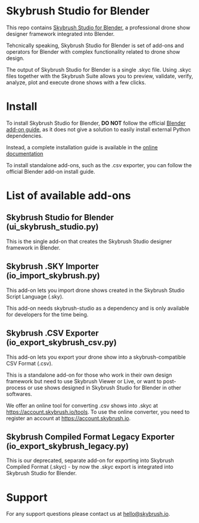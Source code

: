 # Skybrush Studio for Blender

This repo contains [Skybrush Studio for Blender](https://skybrush.io), a professional drone show designer framework integrated into Blender.

Tehcnically speaking, Skybrush Studio for Blender is set of add-ons and operators for Blender with complex functionality related to drone show design.

The output of Skybrush Studio for Blender is a single .skyc file. Using .skyc files together with the Skybrush Suite allows you to preview, validate, verify, analyze, plot and execute drone shows with a few clicks.

# Install

To install Skybrush Studio for Blender, **DO NOT** follow the official
[Blender add-on guide](https://docs.blender.org/manual/en/latest/editors/preferences/addons.html),
as it does not give a solution to easily install external Python dependencies.

Instead, a complete installation guide is available in the [online documentation](https://doc.collmot.com/public/skybrush-plugin-blender/latest/install.html)

To install standalone add-ons, such as the .csv exporter, you can follow the official Blender add-on install guide.

# List of available add-ons

## Skybrush Studio for Blender (ui_skybrush_studio.py)

This is the single add-on that creates the Skybrush Studio designer framework in Blender.

## Skybrush .SKY Importer (io_import_skybrush.py)

This add-on lets you import drone shows created in the Skybrush Studio Script Language (.sky).

This add-on needs skybrush-studio as a dependency and is only available for developers for the time being.

## Skybrush .CSV Exporter (io_export_skybrush_csv.py)

This add-on lets you export your drone show into a skybrush-compatible CSV Format (.csv).

This is a standalone add-on for those who work in their own design framework but need to use Skybrush Viewer or Live, or want to post-process or use shows designed in Skybrush Studio for Blender in other softwares.

We offer an online tool for converting .csv shows into .skyc at https://account.skybrush.io/tools.
To use the online converter, you need to register an account at https://account.skybrush.io.

## Skybrush Compiled Format Legacy Exporter (io_export_skybrush_legacy.py)

This is our deprecated, separate add-on for exporting into Skybrush Compiled Format (.skyc) - by now the .skyc export is integrated into Skybrush Studio for Blender.

# Support

For any support questions please contact us at hello@skybrush.io.